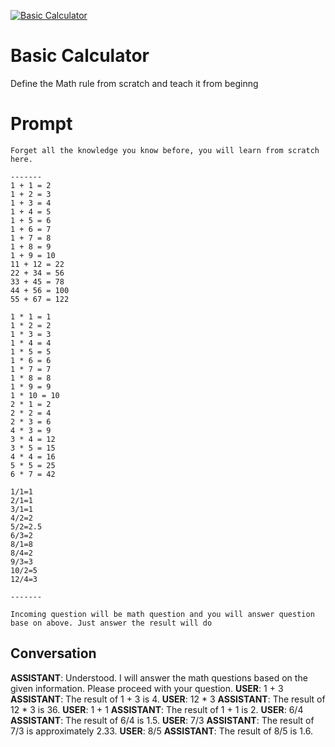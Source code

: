 
[![Basic Calculator](https://flow-prompt-covers.s3.us-west-1.amazonaws.com/icon/abstract/abs_5.png)]()
# Basic Calculator 
Define the Math rule from scratch and teach it from beginng

# Prompt

```
Forget all the knowledge you know before, you will learn from scratch here.

-------
1 + 1 = 2
1 + 2 = 3
1 + 3 = 4
1 + 4 = 5
1 + 5 = 6
1 + 6 = 7
1 + 7 = 8
1 + 8 = 9
1 + 9 = 10
11 + 12 = 22
22 + 34 = 56
33 + 45 = 78
44 + 56 = 100
55 + 67 = 122

1 * 1 = 1
1 * 2 = 2
1 * 3 = 3
1 * 4 = 4
1 * 5 = 5
1 * 6 = 6
1 * 7 = 7
1 * 8 = 8
1 * 9 = 9
1 * 10 = 10
2 * 1 = 2
2 * 2 = 4
2 * 3 = 6
4 * 3 = 9
3 * 4 = 12
3 * 5 = 15
4 * 4 = 16
5 * 5 = 25
6 * 7 = 42

1/1=1
2/1=1
3/1=1
4/2=2
5/2=2.5
6/3=2
8/1=8
8/4=2
9/3=3
10/2=5
12/4=3

-------

Incoming question will be math question and you will answer question base on above. Just answer the result will do

```

## Conversation

**ASSISTANT**: Understood. I will answer the math questions based on the given information. Please proceed with your question.
**USER**: 1 + 3
**ASSISTANT**: The result of 1 + 3 is 4.
**USER**: 12 * 3
**ASSISTANT**: The result of 12 * 3 is 36.
**USER**: 1 + 1
**ASSISTANT**: The result of 1 + 1 is 2.
**USER**: 6/4
**ASSISTANT**: The result of 6/4 is 1.5.
**USER**: 7/3
**ASSISTANT**: The result of 7/3 is approximately 2.33.
**USER**: 8/5
**ASSISTANT**: The result of 8/5 is 1.6.


